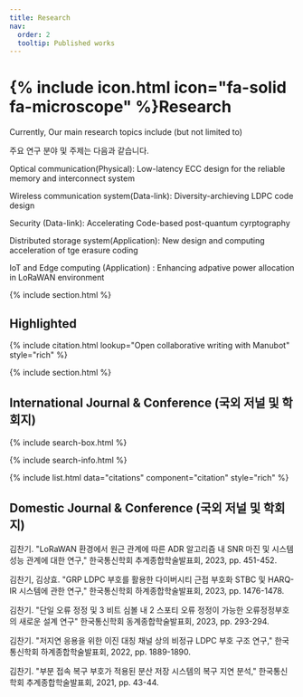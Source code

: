 ```yaml
---
title: Research
nav:
  order: 2
  tooltip: Published works
---
```


# {% include icon.html icon="fa-solid fa-microscope" %}Research

Currently, Our main research topics include (but not limited to)

주요 연구 분야 및 주제는 다음과 같습니다.

Optical communication(Physical): Low-latency ECC design for the reliable memory and interconnect system

Wireless communication system(Data-link): Diversity-archieving LDPC code design

Security (Data-link): Accelerating Code-based post-quantum cyrptography

Distributed storage system(Application): New design and computing acceleration of tge erasure coding

IoT and Edge computing (Application) : Enhancing adpative power allocation in LoRaWAN environment

{% include section.html %}

## Highlighted

{% include citation.html lookup="Open collaborative writing with Manubot" style="rich" %}

{% include section.html %}

## International Journal & Conference (국외 저널 및 학회지)

{% include search-box.html %}

{% include search-info.html %}

{% include list.html data="citations" component="citation" style="rich" %}


## Domestic Journal & Conference (국외 저널 및 학회지)

김찬기. "LoRaWAN 환경에서 원근 관계에 따른 ADR 알고리즘 내 SNR 마진 및 시스템 성능 관계에 대한 연구," 한국통신학회 추계종합학술발표회, 2023, pp. 451-452.

김찬기, 김상효. "GRP LDPC 부호를 활용한 다이버시티 근접 부호화 STBC 및 HARQ-IR 시스템에 관한 연구," 한국통신학회 하계종합학술발표회, 2023, pp. 1476-1478.

김찬기. "단일 오류 정정 및 3 비트 심볼 내 2 스포티 오류 정정이 가능한 오류정정부호의 새로운 설계 연구" 한국통신학회 동계종합학술발표회, 2023, pp. 293-294.

김찬기. "저지연 응용을 위한 이진 대칭 채널 상의 비정규 LDPC 부호 구조 연구," 한국통신학회 하계종합학술발표회, 2022, pp. 1889-1890.

김찬기. "부분 접속 복구 부호가 적용된 분산 저장 시스템의 복구 지연 분석," 한국통신학회 추계종합학술발표회, 2021, pp. 43-44.




